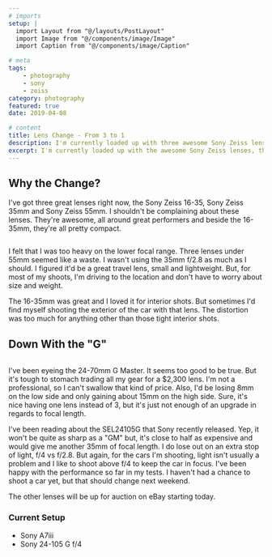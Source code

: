 ```yaml
---
# imports
setup: |
  import Layout from "@/layouts/PostLayout"
  import Image from "@/components/image/Image"
  import Caption from "@/components/image/Caption"

# meta
tags:
    - photography
    - sony
    - zeiss
category: photography
featured: true
date: 2019-04-08

# content
title: Lens Change - From 3 to 1
description: I'm currently loaded up with three awesome Sony Zeiss lenses. But it's time to downsize to one long zoom
excerpt: I'm currently loaded up with the awesome Sony Zeiss lenses, the 16-35mm f/4, 35mm f/2.8, 55mm f/1.8. It's a great trio. Lately I've been wondering if it's possible to roll those into one lens, mainly the Sony 24-105 G. If possible, there's a major size and weight advantage to a single zoom.
---
```


## Why the Change?
I've got three great lenses right now, the Sony Zeiss 16-35, Sony Zeiss 35mm and Sony Zeiss 55mm. I shouldn't be complaining about these lenses. They're awesome, all around great performers and beside the 16-35mm, they're all pretty compact.

<figure>
    <picture>
        <Image
            file="/shoots/2019/2019-05-26-coffee-with-cars/coffee-with-cars-2019_001.jpg"
            classes="solid-shadow-blue"
        />
    </picture>
    <Caption file="/shoots/2019/2019-05-26-coffee-with-cars/coffee-with-cars-2019_001.jpg" />
</figure>

I felt that I was too heavy on the lower focal range. Three lenses under 55mm seemed like a waste. I wasn't using the 35mm f/2.8 as much as I should. I figured it'd be a great travel lens, small and lightweight. But, for most of my shoots, I'm driving to the location and don't have to worry about size and weight.

The 16-35mm was great and I loved it for interior shots. But sometimes I'd find myself shooting the exterior of the car with that lens. The distortion was too much for anything other than those tight interior shots.

## Down With the "G"

<figure>
    <picture>
        <Image
            file="/shoots/2019/2019-05-26-coffee-with-cars/coffee-with-cars-2019_011.jpg"
            classes="solid-shadow-blue"
        />
    </picture>
    <Caption file="/shoots/2019/2019-05-26-coffee-with-cars/coffee-with-cars-2019_011.jpg" />
</figure>

I've been eyeing the 24-70mm G Master. It seems too good to be true. But it's tough to stomach trading all my gear for a $2,300 lens. I'm not a professional, so I can't swallow that kind of price. Also, I'd be losing 8mm on the low side and only gaining about 15mm on the high side. Sure, it's nice having one lens instead of 3, but it's just not enough of an upgrade in regards to focal length.

I've been reading about the SEL24105G that Sony recently released. Yep, it won't be quite as sharp as a "GM" but, it's close to half as expensive and would give me another 35mm of focal length. I do lose out on an extra stop of light, f/4 vs f/2.8. But again, for the cars I'm shooting, light isn't usually a problem and I like to shoot above f/4 to keep the car in focus. I've been happy with the performance so far in my tests. I haven't had a chance to shoot a car yet, but that should change next weekend.

The other lenses will be up for auction on eBay starting today.

### Current Setup
- Sony A7iii
- Sony 24-105 G f/4